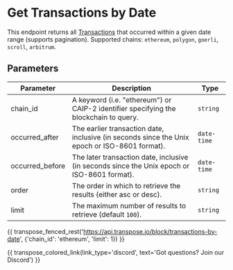 # Get Transactions by Date

This endpoint returns all [Transactions](../models/transaction_model.md) that occurred within a given date range (supports pagination). Supported chains: `ethereum`, `polygon`, `goerli`, `scroll`, `arbitrum`.

## Parameters
| Parameter | Description | Type |
| --------- | ----------- | ---- |
| chain_id | A keyword (i.e. "ethereum") or CAIP-2 identifier specifying the blockchain to query. | `string` |
| occurred_after | The earlier transaction date, inclusive (in seconds since the Unix epoch or ISO-8601 format). | `date-time` |
| occurred_before | The later transaction date, inclusive (in seconds since the Unix epoch or ISO-8601 format). | `date-time` |
| order | The order in which to retrieve the results (either asc or desc). | `string` |
| limit | The maximum number of results to retrieve (default `100`). | `string` |

{{ transpose_fenced_rest('https://api.transpose.io/block/transactions-by-date', {'chain_id': 'ethereum', 'limit': 1}) }}

{{ transpose_colored_link(link_type='discord', text='Got questions?  Join our Discord') }}
